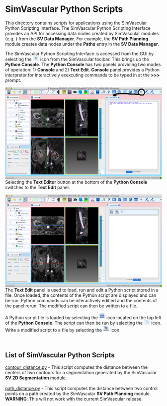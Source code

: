 
# SimVascular Python Scripts #

This directory contains scripts for applications using the SimVascular Python Scripting Interface. The SimVascular Python Scripting Interface provides an API for accessing data nodes created by SimVascular modules (e.g. ) from the **SV Data Manager**. For example, the **SV Path Planning** module creates data nodes under the **Paths** entry in the **SV Data Manager**.

The SimVascular Python Scripting Interface is accessed from the GUI by selecting the <img src="images/icon.png" alt="drawing" width="20"/> icon from the SimVascular toolbar. This brings up the **Python Console**. The **Python Console** has two panels providing two modes of operation: 1) **Console** and 2) **Text Edit**. **Console** panel provides a Python interpreter for interactively exexcuting commands to be typed in at the **>>>** prompt. 

<img src="images/console.png" alt="SimVascular Python Console" width=800 style="float: left; margin-right: 10px;" />

<br>


Selecting the **Text Editor** button at the bottom of the **Python Console** switches to the **Text Edit** panel.

<img src="images/console-text.png" alt="SimVascular Python Console" width=800 style="float: left; margin-right: 10px;" />

The **Text Edit** panel is used to load, run and edit a Python script stored in a file. Once loaded, the contents of the Python script are displayed and can be run. Python commands can be interactively editied and the contents of the panel rerun. The modified script can then be written to a file.

A Python script file is loaded by selecting the <img src="images/load-script.png" alt="drawing" width="20"/> icon located on the top left of the **Python Console**. The script can then be run by selecting the <img src="images/run-script.png" alt="drawing" width="20"/> icon. Write a modified script to a file by selecting the <img src="images/save-script.png" alt="drawing" width="20"/> icon.

<br>

## List of SimVascular Python Scripts ##

[contour_distance.py](contour_distance.py) - This script computes the distance between the centers of two contours
for a segmentation generated by the SimVascular **SV 2D Segmentation** module.
<br><br>
[path_distance.py](path_distance.py) - This script computes the distance between two control points
on a path created by the SimVascular **SV Path Planning** module. **WARNING**: This will not work with the current SimVascular release.
